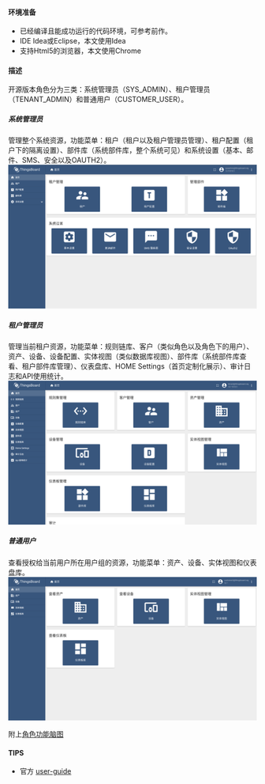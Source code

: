 #### 环境准备

- 已经编译且能成功运行的代码环境，可参考前作。
- IDE Idea或Eclipse，本文使用Idea
- 支持Html5的浏览器，本文使用Chrome

#### 描述
开源版本角色分为三类：系统管理员（SYS_ADMIN）、租户管理员（TENANT_ADMIN）和普通用户（CUSTOMER_USER）。

##### 系统管理员
管理整个系统资源，功能菜单：租户（租户以及租户管理员管理）、租户配置（租户下的隔离设置）、部件库（系统部件库，整个系统可见）和系统设置（基本、邮件、SMS、安全以及OAUTH2）。
![系统管理员](../image/系统管理员.png)

##### 租户管理员
管理当前租户资源，功能菜单：规则链库、客户（类似角色以及角色下的用户）、资产、设备、设备配置、实体视图（类似数据库视图）、部件库（系统部件库查看、租户部件库管理）、仪表盘库、HOME Settings（首页定制化展示）、审计日志和API使用统计。
![租户管理员](../image/租户管理员.png)



##### 普通用户
查看授权给当前用户所在用户组的资源，功能菜单：资产、设备、实体视图和仪表盘库。
![普通用户](../image/普通用户.png)


附上[角色功能脑图](功能脑图.xmind)

#### TIPS

- 官方 [user-guide](https://thingsboard.io/docs/user-guide/)

